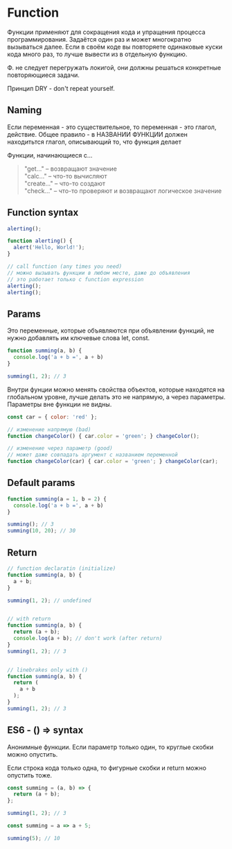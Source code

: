# Function

Функции применяют для сокращения кода и упращения процесса программирования. Задаётся один раз и может многократно вызываться далее. Если в своём коде вы повторяете одинаковые куски кода много раз, то лучше вывести из в отдельную функцию.

Ф. не следует перегружать локигой, они должны решаться конкретные повторяющиеся задачи.

Принцип DRY - don't repeat yourself.

## Naming

Если переменная - это существительное, то переменная - это глагол, действие.
Общее правило - в НАЗВАНИИ ФУНКЦИИ должен находитьтся глагол, описывающий то, что функция делает

Функции, начинающиеся с…

> "get…" – возвращают значение <br />
> "calc…" – что-то вычисляют <br />
> "create…" – что-то создают <br />
> "check…" – что-то проверяют и возвращают логическое значение

## Function syntax

```js
alerting();

function alerting() {
  alert('Hello, World!');
}

// call function (any times you need)
// можно вызывать функции в любом месте, даже до объявления
// это работает только с function expression
alerting();
alerting();
```

## Params

Это переменные, которые объявляются при объявлении функций, не нужно добавлять им ключевые слова let, const.

```js
function summing(a, b) {
  console.log('a + b =', a + b)
}

summing(1, 2); // 3
```

Внутри фунции можно менять свойства объектов, которые находятся на глобальном уровне, лучше делать это не напрямую, а через параметры. Параметры вне функции не видны.

```js
const car = { color: 'red' };

// изменение напрямую (bad)
function changeColor() { car.color = 'green'; } changeColor();

// изменение через параметр (good)
// может даже совпадать аргумент с названием переменной
function changeColor(car) { car.color = 'green'; } changeColor(car);
```

## Default params

```js
function summing(a = 1, b = 2) {
  console.log('a + b =', a + b)
}

summing(); // 3
summing(10, 20); // 30
```

## Return

```js
// function declaratin (initialize)
function summing(a, b) {
  a + b;
}

summing(1, 2); // undefined


// with return
function summing(a, b) {
  return (a + b);
  console.log(a + b); // don't work (after return)
}
summing(1, 2); // 3


// linebrakes only with ()
function summing(a, b) {
  return (
    a + b
  );
}
summing(1, 2); // 3
```

## ES6 - () => syntax

Анонимные функции. Если параметр только один, то круглые скобки можно опустить.

Если строка кода только одна, то фигурные скобки и return можно опустить тоже.

```js
const summing = (a, b) => {
  return (a + b);
};

summing(1, 2); // 3
```

```js
const summing = a => a + 5;

summing(5); // 10
```
